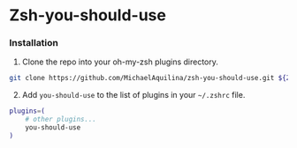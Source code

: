 # Zsh-you-should-use

### Installation

1. Clone the repo into your oh-my-zsh plugins directory.

```bash
git clone https://github.com/MichaelAquilina/zsh-you-should-use.git ${ZSH_CUSTOM:-~/.oh-my-zsh/custom}/plugins/you-should-use
```

2. Add `you-should-use` to the list of plugins in your `~/.zshrc` file.

```bash
plugins=(
    # other plugins...
    you-should-use
)
```